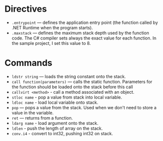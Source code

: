 Directives
==========
* `.entrypoint` — defines the application entry point (the function called by .NET Runtime when the program starts).
* `.maxstack` — defines the maximum stack depth used by the function code. The C# compiler sets always the exact value for each function. In the sample project, I set this value to 8.

Commands
========
* `ldstr string` — loads the string constant onto the stack.
* `call function(parameters)` — calls the static function. Parameters for the function should be loaded onto the stack before this call
* `callvirt <method>` - call a method associated with an object.
* `stloc name` - pop a value from stack into local variable.
* `ldloc name` - load local variable onto stack.
* `pop` — pops a value from the stack. Used when we don't need to store a value in the variable.
* `ret` — returns from a function.
* `ldarg name` - load argument onto the stack.
* `ldlen` - push the length of array on the stack.
* `conv.i4` - convert to int32, pushing int32 on stack.
